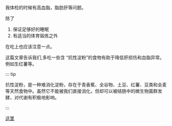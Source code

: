 
我体检的时候有高血脂，脂肪肝等问题。

除了
1. 保证足够好的睡眠 
2. 有适当的体育锻炼之外

在吃上也应该注意一点。

这篇文章告诉我们,多吃一些含 “抗性淀粉”的食物有助于降低肝损伤和血脂异常。例如生红薯等。

::: tip

抗性淀粉，是一种难消化淀粉，存在于青香蕉、全谷物、土豆、红薯、豆类和全麦等天然食物中。虽然它不能被我们直接消化，但却可以被结肠中的微生物菌群发酵，对代谢有积极地影响。

:::

[这里](https://mp.weixin.qq.com/s/4b563x1TbJky8SbKSUOPjA)
